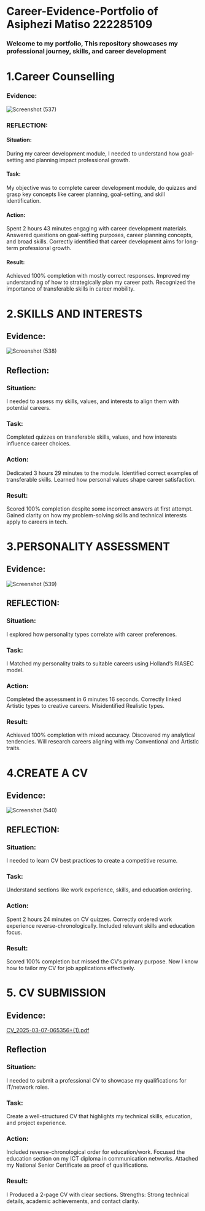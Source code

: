 # Career-Evidence-Portfolio of Asiphezi Matiso 222285109
### Welcome to my portfolio, This repository showcases my professional journey, skills, and career development
# 1.Career Counselling 
### Evidence:
![Screenshot (537)](https://github.com/user-attachments/assets/83971d74-091f-41bd-bc01-2e32c35cd725)
### REFLECTION:
#### Situation:
During my career development module, I needed to understand how goal-setting and planning impact professional growth.
#### Task:
My objective was to complete career development module, do quizzes and grasp key concepts like career planning, goal-setting, and skill identification.
#### Action:
Spent 2 hours 43 minutes engaging with career development materials.
Answered questions on goal-setting purposes, career planning concepts, and broad skills.
Correctly identified that career development aims for long-term professional growth.
#### Result:
Achieved 100% completion with mostly correct responses.
Improved my understanding of how to strategically plan my career path.
Recognized the importance of transferable skills in career mobility.

# 2.SKILLS AND INTERESTS 
## Evidence: 
![Screenshot (538)](https://github.com/user-attachments/assets/6af82b4f-3b4d-4793-a9d7-f48d505bf243)
## Reflection:
### Situation:
I needed to assess my skills, values, and interests to align them with potential careers.
### Task:
Completed quizzes on transferable skills, values, and how interests influence career choices.
### Action:
Dedicated 3 hours 29 minutes to the module.
Identified correct examples of transferable skills.
Learned how personal values shape career satisfaction.
### Result:
Scored 100% completion despite some incorrect answers at first attempt.
Gained clarity on how my problem-solving skills and technical interests apply to careers in tech.
# 3.PERSONALITY ASSESSMENT 
## Evidence:
![Screenshot (539)](https://github.com/user-attachments/assets/feb53cf3-60bd-409e-8af7-14d9dbe0f279)
## REFLECTION:
### Situation:
I explored how personality types correlate with career preferences.
### Task:
I Matched my personality traits to suitable careers using Holland’s RIASEC model.
### Action:
Completed the assessment in 6 minutes 16 seconds.
Correctly linked Artistic types to creative careers.
Misidentified Realistic types.
### Result:
Achieved 100% completion with mixed accuracy.
Discovered my analytical tendencies.
Will research careers aligning with my Conventional and Artistic traits.
# 4.CREATE A CV  
## Evidence:
![Screenshot (540)](https://github.com/user-attachments/assets/9c5c0cd4-2983-4abc-b097-bf287a01b665)
## REFLECTION:
### Situation:
I needed to learn CV best practices to create a competitive resume.
### Task:
Understand sections like work experience, skills, and education ordering.
### Action:
Spent 2 hours 24 minutes on CV quizzes.
Correctly ordered work experience reverse-chronologically.
Included relevant skills and education focus.
### Result:
Scored 100% completion but missed the CV’s primary purpose.
Now I know how to tailor my CV for job applications effectively.
# 5. CV SUBMISSION 
## Evidence:
[CV_2025-03-07-065356+(1).pdf](https://github.com/user-attachments/files/20375700/CV_2025-03-07-065356%2B.1.pdf)
## Reflection
### Situation:
I needed to submit a professional CV to showcase my qualifications for IT/network roles.
### Task:
Create a well-structured CV that highlights my technical skills, education, and project experience.
### Action:
Included reverse-chronological order for education/work.
Focused the education section on my ICT diploma in communication networks.
Attached my National Senior Certificate as proof of qualifications.
### Result:
I Produced a 2-page CV with clear sections.
Strengths: Strong technical details, academic achievements, and contact clarity.
